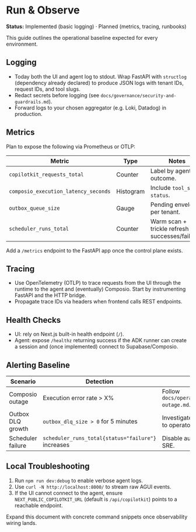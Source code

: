 # Run & Observe

**Status:** Implemented (basic logging) · Planned (metrics, tracing, runbooks)

This guide outlines the operational baseline expected for every environment.

## Logging

- Today both the UI and agent log to stdout. Wrap FastAPI with `structlog` (dependency
  already declared) to produce JSON logs with tenant IDs, request IDs, and tool slugs.
- Redact secrets before logging (see `docs/governance/security-and-guardrails.md`).
- Forward logs to your chosen aggregator (e.g. Loki, Datadog) in production.

## Metrics

Plan to expose the following via Prometheus or OTLP:

| Metric | Type | Notes |
|--------|------|-------|
| `copilotkit_requests_total` | Counter | Label by agent, outcome. |
| `composio_execution_latency_seconds` | Histogram | Include `tool_slug`, `status`. |
| `outbox_queue_size` | Gauge | Pending envelopes per tenant. |
| `scheduler_runs_total` | Counter | Warm scan + trickle refresh successes/failures. |

Add a `/metrics` endpoint to the FastAPI app once the control plane exists.

## Tracing

- Use OpenTelemetry (OTLP) to trace requests from the UI through the runtime to the
  agent and (eventually) Composio. Start by instrumenting FastAPI and the HTTP bridge.
- Propagate trace IDs via headers when frontend calls REST endpoints.

## Health Checks

- UI: rely on Next.js built-in health endpoint (`/`).
- Agent: expose `/healthz` returning success if the ADK runner can create a session and
  (once implemented) connect to Supabase/Composio.

## Alerting Baseline

| Scenario | Detection | First Response |
|----------|-----------|----------------|
| Composio outage | Execution error rate > X% | Follow `docs/operations/runbooks/composio-outage.md`. |
| Outbox DLQ growth | `outbox_dlq_size > 0` for 5 minutes | Investigate envelopes, communicate to operators. |
| Scheduler failure | `scheduler_runs_total{status="failure"}` increases | Disable autonomous runs, notify SRE. |

## Local Troubleshooting

1. Run `npm run dev:debug` to enable verbose agent logs.
2. Use `curl -N http://localhost:8000/` to stream raw AGUI events.
3. If the UI cannot connect to the agent, ensure `NEXT_PUBLIC_COPILOTKIT_URL` (default is
   `/api/copilotkit`) points to a reachable endpoint.

Expand this document with concrete command snippets once observability wiring lands.

